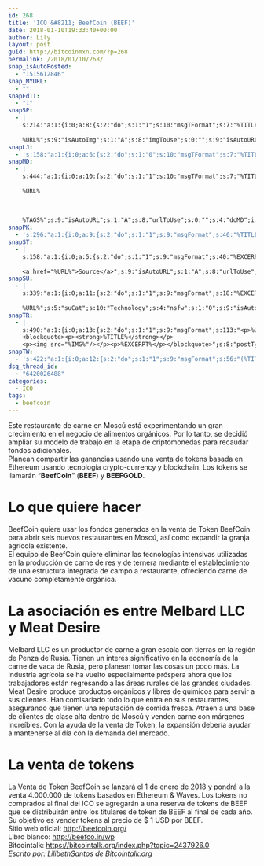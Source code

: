 ```yaml
---
id: 268
title: 'ICO &#8211; BeefCoin (BEEF)'
date: 2018-01-10T19:33:40+00:00
author: Lily
layout: post
guid: http://bitcoinmxn.com/?p=268
permalink: /2018/01/10/268/
snap_isAutoPosted:
  - "1515612846"
snap_MYURL:
  - ""
snapEdIT:
  - "1"
snap5P:
  - |
    s:214:"a:1:{i:0;a:8:{s:2:"do";s:1:"1";s:10:"msgTFormat";s:7:"%TITLE%";s:9:"msgFormat";s:18:"%EXCERPT%
    
    %URL%";s:9:"isAutoImg";s:1:"A";s:8:"imgToUse";s:0:"";s:9:"isAutoURL";s:1:"A";s:8:"urlToUse";s:0:"";s:4:"do5P";i:0;}}";
snapLJ:
  - 's:158:"a:1:{i:0;a:6:{s:2:"do";s:1:"0";s:10:"msgTFormat";s:7:"%TITLE%";s:9:"msgFormat";s:9:"%EXCERPT%";s:9:"isAutoURL";s:1:"A";s:8:"urlToUse";s:0:"";s:4:"doLJ";i:0;}}";'
snapMD:
  - |
    s:444:"a:1:{i:0;a:10:{s:2:"do";s:1:"1";s:10:"msgTFormat";s:7:"%TITLE%";s:9:"msgFormat";s:32:"%EXCERPT%
    
    %URL%
    
    
    
    %TAGS%";s:9:"isAutoURL";s:1:"A";s:8:"urlToUse";s:0:"";s:4:"doMD";i:0;s:8:"isPosted";s:1:"1";s:4:"pgID";s:12:"6df20d686d2c";s:7:"postURL";s:145:"https://medium.com/@BitcoinMXN/este-restaurante-de-carne-en-mosc%C3%BA-est%C3%A1-experimentando-un-gran-crecimiento-en-el-negocio-de-6df20d686d2c";s:5:"pDate";s:19:"2018-01-10 19:33:43";}}";
snapPK:
  - 's:296:"a:1:{i:0;a:9:{s:2:"do";s:1:"1";s:9:"msgFormat";s:40:"%TITLE% - %URL% #bitcoin #mexico #crypto";s:9:"isAutoURL";s:1:"A";s:8:"urlToUse";s:0:"";s:4:"doPK";i:0;s:8:"isPosted";s:1:"1";s:4:"pgID";i:1365971184;s:7:"postURL";s:30:"https://www.plurk.com/p/ml9i40";s:5:"pDate";s:19:"2018-01-10 19:33:47";}}";'
snapST:
  - |
    s:158:"a:1:{i:0;a:5:{s:2:"do";s:1:"1";s:9:"msgFormat";s:40:"%EXCERPT%
    
    <a href="%URL%">Source</a>";s:9:"isAutoURL";s:1:"A";s:8:"urlToUse";s:0:"";s:4:"doST";i:0;}}";
snapSU:
  - |
    s:339:"a:1:{i:0;a:11:{s:2:"do";s:1:"1";s:9:"msgFormat";s:18:"%EXCERPT%
    
    %URL%";s:5:"suCat";s:10:"Technology";s:4:"nsfw";s:1:"0";s:9:"isAutoURL";s:1:"A";s:8:"urlToUse";s:0:"";s:4:"doSU";i:0;s:8:"isPosted";s:1:"1";s:4:"pgID";s:6:"3VZZiQ";s:7:"postURL";s:45:"http://www.stumbleupon.com/su/3VZZiQ/comments";s:5:"pDate";s:19:"2018-01-10 19:34:04";}}";
snapTR:
  - |
    s:490:"a:1:{i:0;a:13:{s:2:"do";s:1:"1";s:9:"msgFormat";s:113:"<p>%URL%</p>
    <blockquote><p><strong>%TITLE%</strong></p>
    <p><img src="%IMG%"/></p><p>%EXCERPT%</p></blockquote>";s:8:"postType";s:1:"T";s:10:"msgTFormat";s:7:"%TITLE%";s:9:"isAutoImg";s:1:"A";s:8:"imgToUse";s:0:"";s:9:"isAutoURL";s:1:"A";s:8:"urlToUse";s:0:"";s:4:"doTR";i:0;s:8:"isPosted";s:1:"1";s:4:"pgID";i:169550410228;s:7:"postURL";s:46:"http://bitcoinmxn.tumblr.com/post/169550410228";s:5:"pDate";s:19:"2018-01-10 19:34:06";}}";
snapTW:
  - 's:422:"a:1:{i:0;a:12:{s:2:"do";s:1:"1";s:9:"msgFormat";s:56:"(%TITLE%) - %URL% #bitcoinmxn #espanolbitcoin #bitcoinla";s:8:"attchImg";s:1:"1";s:9:"isAutoImg";s:1:"A";s:8:"imgToUse";s:0:"";s:9:"isAutoURL";s:1:"A";s:8:"urlToUse";s:0:"";s:4:"doTW";i:0;s:8:"isPosted";s:1:"1";s:4:"pgID";s:18:"951175344249335814";s:7:"postURL";s:57:"https://twitter.com/mxn_bitcoin/status/951175344249335814";s:5:"pDate";s:19:"2018-01-10 19:34:08";}}";'
dsq_thread_id:
  - "6420026488"
categories:
  - ICO
tags:
  - beefcoin
---
```

<div>
  Este restaurante de carne en Moscú está experimentando un gran crecimiento en el negocio de alimentos orgánicos. Por lo tanto, se decidió ampliar su modelo de trabajo en la etapa de criptomonedas para recaudar fondos adicionales.
</div>

<div>
</div>

<div>
</div>

<div>
  Planean compartir las ganancias usando una venta de tokens basada en Ethereum usando tecnología crypto-currency y blockchain. Los tokens se llamarán &#8220;<strong>BeefCoin</strong>&#8221; (<strong>BEEF</strong>) y <strong>BEEFGOLD</strong>.
</div>

<div>
</div>

<div>
</div>

# Lo que quiere hacer

<div>
</div>

<div>
</div>

<div>
  BeefCoin quiere usar los fondos generados en la venta de Token BeefCoin para abrir seis nuevos restaurantes en Moscú, así como expandir la granja agrícola existente.
</div>

<div>
</div>

<div>
</div>

<div>
  El equipo de BeefCoin quiere eliminar las tecnologías intensivas utilizadas en la producción de carne de res y de ternera mediante el establecimiento de una estructura integrada de campo a restaurante, ofreciendo carne de vacuno completamente orgánica.
</div>

<div>
</div>

<div>
</div>

# La asociación es entre Melbard LLC y Meat Desire

<div>
</div>

<div>
</div>

<div>
  Melbard LLC es un productor de carne a gran escala con tierras en la región de Penza de Rusia. Tienen un interés significativo en la economía de la carne de vaca de Rusia, pero planean tomar las cosas un poco más. La industria agrícola se ha vuelto especialmente próspera ahora que los trabajadores están regresando a las áreas rurales de las grandes ciudades.
</div>

<div>
</div>

<div>
</div>

<div>
  Meat Desire produce productos orgánicos y libres de químicos para servir a sus clientes. Han comisariado todo lo que entra en sus restaurantes, asegurando que tienen una reputación de comida fresca. Atraen a una base de clientes de clase alta dentro de Moscú y venden carne con márgenes increíbles. Con la ayuda de la venta de Token, la expansión debería ayudar a mantenerse al día con la demanda del mercado.
</div>

<div>
</div>

# La venta de tokens

<div>
</div>

<div>
</div>

<div>
  La Venta de Token BeefCoin se lanzará el 1 de enero de 2018 y pondrá a la venta 4.000.000 de tokens basados ​​en Ethereum & Waves. Los tokens no comprados al final del ICO se agregarán a una reserva de tokens de BEEF que se distribuirán entre los titulares de token de BEEF al final de cada año. Su objetivo es vender tokens al precio de $ 1 USD por BEEF.
</div>

<div>
</div>

<div>
</div>

<div>
</div>

<div>
</div>

<div>
  Sitio web oficial: <a href="http://beefcoin.org/" target="_blank" rel="noopener" data-saferedirecturl="https://www.google.com/url?hl=en&q=http://beefcoin.org/&source=gmail&ust=1515665699500000&usg=AFQjCNFEqgP4_ZLu_2wveYU1wUfBVbMagw">http://beefcoin.org/</a>
</div>

<div>
</div>

<div>
  Libro blanco: <a href="http://beefco.in/wp" target="_blank" rel="noopener" data-saferedirecturl="https://www.google.com/url?hl=en&q=http://beefco.in/wp&source=gmail&ust=1515665699500000&usg=AFQjCNExUB_k5pcgnkMAngdMyU3HSSr-5w">http://beefco.in/wp</a>
</div>

<div>
</div>

<div>
  Bitcointalk: <a href="https://bitcointalk.org/index.php?topic=2437926.0" target="_blank" rel="noopener" data-saferedirecturl="https://www.google.com/url?hl=en&q=https://bitcointalk.org/index.php?topic%3D2437926.0&source=gmail&ust=1515665699500000&usg=AFQjCNGqOf_6aNnDdz9D_T6mpraTWrxqUA">https://bitcointalk.org/index.<wbr />php?topic=2437926.0</a>
</div>

<div>
</div>

<div>
</div>

<div>
</div>

<div>
  <em>Escrito por: LilibethSantos de Bitcointalk.org</em>
</div>